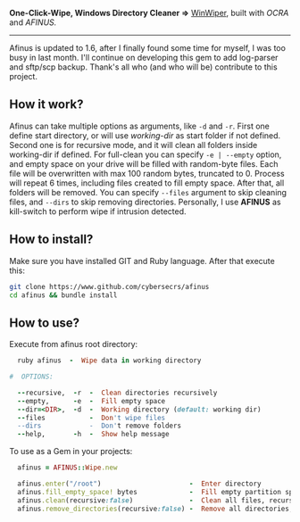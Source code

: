 **One-Click-Wipe, Windows Directory Cleaner =>** [WinWiper](https://github.com/cybersecrs/winwiper), built with *OCRA* and *AFINUS.*

---

Afinus is updated to 1.6, after I finally found some time for myself, I was too busy in last month. I'll continue on developing this gem to add log-parser and sftp/scp backup. Thank's all who (and who will be) contribute to this project. 

## How it work?

Afinus can take multiple options as arguments, like `-d` and `-r`. First one define start directory, or will use *working-dir* as start folder if not defined. Second one is for recursive mode, and it will clean all folders inside working-dir if defined. For full-clean you can specify `-e | --empty` option, and empty space on your drive will be filled with random-byte files. Each file will be overwritten with max 100 random bytes, truncated to 0. Process will repeat 6 times, including files created to fill empty space. After that, all folders will be removed. You can specify `--files` argument to skip cleaning files, and `--dirs` to skip removing directories. Personally, I use **AFINUS** as kill-switch to perform wipe if intrusion detected.

## How to install?

Make sure you have installed GIT and Ruby language. After that execute this:

```bash
git clone https://www.github.com/cybersecrs/afinus
cd afinus && bundle install
```

## How to use?

Execute from afinus root directory:

```ruby
  ruby afinus  -  Wipe data in working directory

#  OPTIONS:

  --recursive,  -r  -  Clean directories recursively
  --empty,      -e  -  Fill empty space
  --dir=<DIR>,  -d  -  Working directory (default: working dir)
  --files           -  Don't wipe files
  --dirs            -  Don't remove folders
  --help,       -h  -  Show help message
```

To use as a Gem in your projects:

```ruby
  afinus = AFINUS::Wipe.new

  afinus.enter("/root")                      -  Enter directory
  afinus.fill_empty_space! bytes             -  Fill empty partition space with random-byte-files, (default: 512K )
  afinus.clean(recursive:false)              -  Clean all files, recursively or not
  afinus.remove_directories(recursive:false) -  Remove all directories, recursively or not

```
